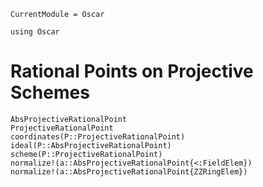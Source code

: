 ```@meta
CurrentModule = Oscar
```

```@setup oscar
using Oscar
```

# Rational Points on Projective Schemes

```@docs
AbsProjectiveRationalPoint
ProjectiveRationalPoint
coordinates(P::ProjectiveRationalPoint)
ideal(P::AbsProjectiveRationalPoint)
scheme(P::ProjectiveRationalPoint)
normalize!(a::AbsProjectiveRationalPoint{<:FieldElem})
normalize!(a::AbsProjectiveRationalPoint{ZZRingElem})
```
